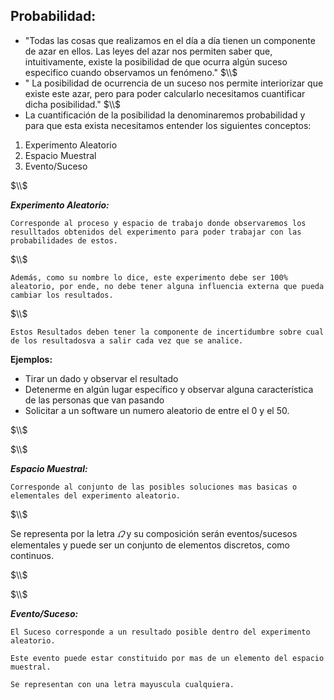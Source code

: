 **Probabilidad:**
-

- "Todas las cosas que realizamos en el día a día tienen un componente de  azar en ellos. Las leyes del azar nos permiten saber que, intuitivamente,   existe la posibilidad de que ocurra algún suceso especifico cuando observamos un fenómeno."
$\\$
- " La posibilidad de ocurrencia de un suceso nos permite interiorizar que existe este azar, pero para poder calcularlo necesitamos cuantificar dicha posibilidad."
$\\$
- La cuantificación de la posibilidad la denominaremos probabilidad y para que esta exista necesitamos entender los siguientes conceptos:


1. Experimento Aleatorio
2. Espacio Muestral
3. Evento/Suceso


$\\$

***Experimento Aleatorio:***

	Corresponde al proceso y espacio de trabajo donde observaremos los resulltados obtenidos del experimento para poder trabajar con las probabilidades de estos.
$\\$

	Además, como su nombre lo dice, este experimento debe ser 100% aleatorio, por ende, no debe tener alguna influencia externa que pueda cambiar los resultados.
$\\$

	Estos Resultados deben tener la componente de incertidumbre sobre cual de los resultadosva a salir cada vez que se analice.


**Ejemplos:**
- Tirar un dado y observar el resultado
- Detenerme en algún lugar específico y observar alguna característica de las personas que van pasando
- Solicitar a un software un numero aleatorio de entre el 0 y el 50.



$\\$

$\\$

___Espacio Muestral:___ 

	Corresponde al conjunto de las posibles soluciones mas basicas o elementales del experimento aleatorio.
$\\$

Se representa por la letra $\varOmega$  y su composición serán eventos/sucesos elementales y puede ser un conjunto de elementos discretos, como continuos.

$\\$



$\\$

___Evento/Suceso:___

	El Suceso corresponde a un resultado posible dentro del experimento aleatorio.
	
	Este evento puede estar constituido por mas de un elemento del espacio muestral.
	
	Se representan con una letra mayuscula cualquiera.

